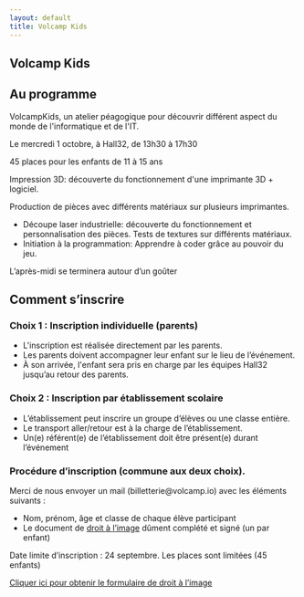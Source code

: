 ```yaml
---
layout: default
title: Volcamp Kids
---
```

<section class="page-header" style="background-image:url(https://www.volcamp.io/asset/images/chainedespuys_header.jpg);">
    <div class="container">
        <div class="row justify-content-center">
            <div class="col-lg-8">
                <div class="content text-center">
                    <h1 class="mb-3 text-white text-capitalize letter-spacing">Volcamp Kids</h1>
                    <div class="divider mx-auto mb-4 bg-white"></div>
                </div>
            </div>
        </div>
    </div>
</section>
<section class="section-speaker section">
    <div class="container">
        <div class="row section-heading">
            <div class="col-lg-8">
                <div class="heading">
                    <div class="pl-90">
                        <h2>Au programme</h2>
                    </div>
                </div>
            </div>
        </div>
        <div class="row">
            <div class="col-lg-12">
                <p>VolcampKids, un atelier péagogique pour découvrir différent aspect du monde de l'informatique et de l'IT.</p>
                <p>Le mercredi 1 octobre, à Hall32, de 13h30 à 17h30</p>
                <p>45 places pour les enfants de 11 à 15 ans</p>
                <p>
                Impression 3D: découverte du fonctionnement d'une imprimante 3D + logiciel.
                </p>
                <p>
                Production de pièces avec différents matériaux sur plusieurs imprimantes.
                </p>
                <ul><li>Découpe laser industrielle: découverte du fonctionnement et personnalisation des pièces. Tests de textures sur différents matériaux. </li>
                <li>Initiation à la programmation: Apprendre à coder grâce au pouvoir du jeu.</li>
                </ul>
                <p>
                L’après-midi se terminera autour d’un goûter
                </p>
            </div>
        </div>
    </div>
</section>
<section class="section-speaker section">
    <div class="container">
        <div class="row section-heading">
            <div class="col-lg-8">
                <div class="heading">
                    <div class="pl-90">
                        <h2>Comment s’inscrire</h2>
                    </div>
                </div>
            </div>
        </div>
        <div class="row">
            <div class="col-lg-12">
                <h3>
                Choix 1 : Inscription individuelle (parents)
                </h3>
                <ul><li>L'inscription est réalisée directement par les parents.</li>
                <li>Les parents doivent accompagner leur enfant sur le lieu de l’événement.</li>
                <li>À son arrivée, l'enfant sera pris en charge par les équipes Hall32 jusqu’au retour des parents.</li>
                </ul>
                <h3>
                Choix 2 : Inscription par établissement scolaire
                </h3>
                <ul><li>L’établissement peut inscrire un groupe d’élèves ou une classe entière.</li>
                <li>Le transport aller/retour est à la charge de l’établissement.</li>
                <li>Un(e) référent(e) de l’établissement doit être présent(e) durant l’événement</li>
                </ul>
                <h3>Procédure d’inscription (commune aux deux choix).</h3>
                <p>Merci de nous envoyer un mail (billetterie@volcamp.io) avec les éléments suivants :</p>
                <ul><li>Nom, prénom, âge et classe de chaque élève participant</li>
                <li>Le document de <a href="/asset/docs/droit-image-volcampkids-2025.pdf" target="new">droit à l’image</a> dûment complété et signé (un par enfant)</li>
                </ul>
                <p>Date limite d’inscription : 24 septembre. Les places sont limitées (45 enfants)</p>
                <p><a href="/asset/docs/droit-image-volcampkids-2025.pdf" target="new">Cliquer ici pour obtenir le formulaire de droit à l’image</a></p>
            </div>
        </div>
    </div>
</section>
